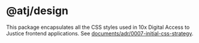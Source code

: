 # @atj/design

This package encapsulates all the CSS styles used in 10x Digital Access to Justice frontend applications. See [documents/adr/0007-initial-css-strategy](../../documents/adr/0007-initial-css-strategy.md).

